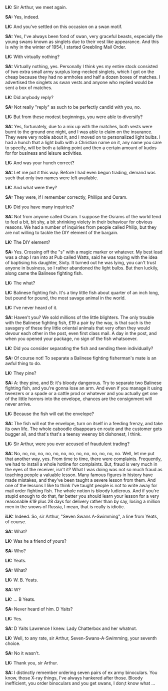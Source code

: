 **LK:** Sir Arthur, we meet again.

**SA:** Yes, indeed.

**LK:** And you've settled on this occasion on a swan motif.

**SA:** Yes, I've always been fond of swan, very graceful beasts, especially the young swans known as singlets due to their vest like appearance. And this is why in the winter of 1954, I started Greebling Mail Order.

**LK:** With virtually nothing?

**SA:** Virtually nothing, yes. Personally I think yes my entire stock consisted of two extra small army surplus long-necked singlets, which I got on the cheap because they had no armholes and half a dozen boxes of matches. I advertised the singlets as swan vests and anyone who replied would be sent a box of matches.

**LK:** Did anybody reply?

**SA:** Not really "reply" as such to be perfectly candid with you, no.

**LK:** But from these modest beginnings, you were able to diversify?

**SA:** Yes, fortunately, due to a mix up with the matches, both vests were burnt to the ground one night, and I was able to claim on the insurance. They were very noble about it, and I moved on to personalized light bulbs. I had a hunch that a light bulb with a Christian name on it, any name you care to specify, will be both a talking point and then a certain amount of kudos for for business and leisure activities.

**LK:** And was your hunch correct?

**SA:** Let me put it this way. Before I had even begun trading, demand was such that only two names were left available.

**LK:** And what were they?

**SA:** They were, if I remember correctly, Phillips and Osram.

**LK:** Did you have many inquiries?

**SA:** Not from anyone called Osram. I suppose the Osrams of the world tend to feel a bit, bit shy, a bit shrinking violety in their behaviour for obvious reasons. We had a number of inquiries from people called Philip, but they are not willing to tackle the DIY element of the bargain.

**LK:** The DIY element?

**SA:** Yes. Crossing off the "s" with a magic marker or whatever. My best lead was a chap I ran into at Pub called Watts, said he was toying with the idea of baptising his daughter, Sixty. It turned out he was lying, you can't trust anyone in business, so I rather abandoned the light bulbs. But then luckily, along came the Balinese fighting fish.

**LK:** The what?

**LK:** Balinese fighting fish. It's a tiny little fish about quarter of an inch long, but pound for pound, the most savage animal in the world.

**LK:** I've never heard of it.

**SA:** Haven't you? We sold millions of the little blighters. The only trouble with the Balinese fighting fish, £19 a pair by the way, is that such is the savagery of these tiny little oriental animals that very often they would devour each other in the post, even first class mail. A day in the post, and when you opened your package, no sign of the fish whatsoever.

**LK:** Did you consider separating the fish and sending them individually?

**SA:** Of course not! To separate a Balinese fighting fisherman's mate is an awful thing to do.

**LK:** They pine?

**SA:** A: they pine, and B: it's bloody dangerous. Try to separate two Balinese fighting fish, and you're gonna lose an arm. And even if you manage it using tweezers or a spade or a cattle prod or whatever and you actually get one of the little horrors into the envelope, chances are the consignment will never arrive.

**LK:** Because the fish will eat the envelope?

**SA:** The fish will eat the envelope, turn on itself in a feeding frenzy, and take its own life. The whole caboodle disappears en route and the customer gets bugger all, and that's that's a teensy weensy bit dishonest, I think.

**LK:** Sir Arthur, were you ever accused of fraudulent trading?

**SA:** No, no, no, no, no, no, no, no, no, no, no, no, no, no. Well, let me put that another way, yes. From time to time, there were complaints.  Frequently, we had to install a whole hotline for complaints. But, fraud is very much in the eyes of the receiver, isn't it? What I was doing was not so much fraud as teaching people a valuable lesson. Many famous figures in history have made mistakes, and they've been taught a severe lesson from them. And one of the lessons I like to think I've taught people is not to write away for mail order fighting fish. The whole notion is bloody ludicrous. And if you're stupid enough to do that, far better you should learn your lesson for a very reasonable £19 plus 28 days for delivery rather than by say, losing a million men in the snows of Russia, I mean, that is really is idiotic.


**iLK:** Indeed. So, sir Arthur, "Seven Swans A-Swimming", a line from Yeats, of course.

**SA:** What?

**LK:** Was he a friend of yours?

**SA:** Who?

**LK:** Yeats.

**SA:** What?

**LK:** W. B. Yeats.

**SA:** W?

**LK:** ... B Yeats.

**SA:** Never heard of him. D Yaits?

**LK:** Yes.

**SA:** D Yaits Lawrence I knew. Lady Chatterbox and her whatnot.

**LK:** Well, to any rate, sir Arthur, Seven-Swans-A-Swimming, your seventh choice.

**SA:** No it wasn't.

**LK:** Thank you, sir Arthur.

**SA:** I distinctly remember ordering seven pairs of ex army binoculars. You know, those X-ray things, I've always hankered after those. Bloody inefficient, you order binoculars and you get swans, I don;t know what ...
